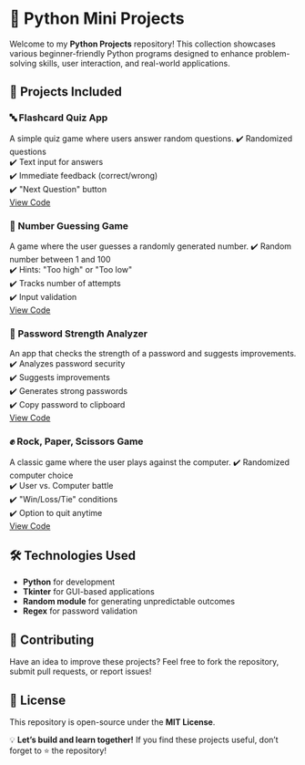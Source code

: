 # 🚀 Python Mini Projects

Welcome to my **Python Projects** repository! This collection showcases various beginner-friendly Python programs designed to enhance problem-solving skills, user interaction, and real-world applications.

## 📌 Projects Included

### 🔤 Flashcard Quiz App
A simple quiz game where users answer random questions.
✔️ Randomized questions  
✔️ Text input for answers  
✔️ Immediate feedback (correct/wrong)  
✔️ "Next Question" button  
[View Code]()

### 🔢 Number Guessing Game
A game where the user guesses a randomly generated number.
✔️ Random number between 1 and 100  
✔️ Hints: "Too high" or "Too low"  
✔️ Tracks number of attempts  
✔️ Input validation  
[View Code]()

### 🔑 Password Strength Analyzer
An app that checks the strength of a password and suggests improvements.
✔️ Analyzes password security  
✔️ Suggests improvements  
✔️ Generates strong passwords  
✔️ Copy password to clipboard  
[View Code]()

### ✊ Rock, Paper, Scissors Game
A classic game where the user plays against the computer.
✔️ Randomized computer choice  
✔️ User vs. Computer battle  
✔️ "Win/Loss/Tie" conditions  
✔️ Option to quit anytime  \
[View Code]()

## 🛠 Technologies Used
- **Python** for development  
- **Tkinter** for GUI-based applications  
- **Random module** for generating unpredictable outcomes  
- **Regex** for password validation  

## 🤝 Contributing
Have an idea to improve these projects? Feel free to fork the repository, submit pull requests, or report issues!

## 📜 License
This repository is open-source under the **MIT License**.

💡 **Let’s build and learn together!** If you find these projects useful, don’t forget to ⭐ the repository!
